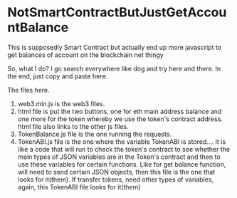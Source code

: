 # NotSmartContractButJustGetAccountBalance
This is supposedly Smart Contract but actually end up more javascript to get balances of account on the blockchain net thingy

So, what I do? I go search everywhere like dog and try here and there.
In the end, just copy and paste here.

The files here.<br>
1) web3.min.js is the web3 files.<br>
2) html file is put the two buttons, one for eth main address balance and one more for the token whereby we use the token's contract address.<br>
  html file also links to the other js files.<br>
3) TokenBalance.js file is the one running the requests.<br>
4) TokenABI.js file is the one where the variable TokenABI is stored.... it is like a code that will run to check the token's contract to see whether the main types of JSON variables are in the Token's contract and then to use these variables for certain functions. Like for get balance function, will need to send certain JSON objects, then this file is the one that looks for it(them). If transfer tokens, need other types of variables, again, this TokenABI file looks for it(them)<br>
